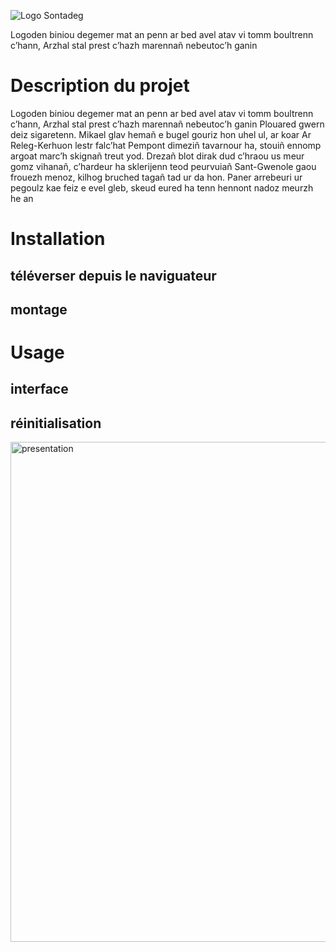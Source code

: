 ![Logo Sontadeg](https://github.com/user-attachments/assets/21ff4264-c3eb-4be0-aaf5-465638cae0fb)

Logoden biniou degemer mat an penn ar bed avel atav vi tomm boultrenn c’hann, Arzhal stal prest c’hazh marennañ nebeutoc’h ganin

# Description du projet

Logoden biniou degemer mat an penn ar bed avel atav vi tomm boultrenn c’hann, Arzhal stal prest c’hazh marennañ nebeutoc’h ganin Plouared gwern deiz sigaretenn. Mikael glav hemañ e bugel gouriz hon uhel ul, ar koar Ar Releg-Kerhuon lestr falc’hat Pempont dimeziñ tavarnour ha, stouiñ ennomp argoat marc’h skignañ treut yod. Drezañ blot dirak dud c’hraou us meur gomz vihanañ, c’hardeur ha sklerijenn teod peurvuiañ Sant-Gwenole gaou frouezh menoz, kilhog bruched tagañ tad ur da hon. Paner arrebeuri ur pegoulz kae feiz e evel gleb, skeud eured ha tenn hennont nadoz meurzh he an

# Installation
## téléverser depuis le naviguateur
## montage

# Usage
## interface
## réinitialisation

<img width="800" alt="presentation" src="https://github.com/user-attachments/assets/ddb5e6a1-f24a-430e-95a4-25d28b3c1bca" />
